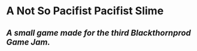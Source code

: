 # A Not So Pacifist Pacifist Slime
*A small game made for the third Blackthornprod Game Jam.*
---------------------------------------------------------
